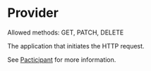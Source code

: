 # Provider

Allowed methods: GET, PATCH, DELETE

The application that initiates the HTTP request.

See [Pacticipant](/doc/pacticipants) for more information.
